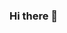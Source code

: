 ### Hi there 👋

<!--
**Jminding/Jminding** is a ✨ _special_ ✨ repository because its `README.md` (this file) appears on your GitHub profile.

I'm Jminding.  I like to code for fun.  I primarily do Python and Swift, although I do like to learn other languages.  I know some HTML and CSS, and I know very little Java and JavaScript.

#### Contact Me
Discord: [Jminding#6728](https://discord.com/users/645315667486179337)

Email: [jtding43@gmail.com](mailto: jtding43@gmail.com)

AoPS: [BlueJay43](https://artofproblemsolving.com/community/user/558282)
